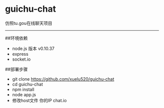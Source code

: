 # guichu-chat
仿照tu.gou在线聊天项目

---  

##环境依赖  
* node.js  版本 v0.10.37
* express  
* socket.io  

##部署步骤  
* git clone https://github.com/xuelu520/guichu-chat  
* cd guichu-chat  
* npm install  
* node app.js  
* 修改host文件   你的IP  chat.io
